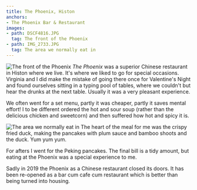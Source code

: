 ```yaml
---
title: The Phoenix, Histon
anchors:
- The Phoenix Bar & Restaurant
images:
- path: DSCF4816.JPG
  tag: The front of the Phoenix
- path: IMG_2733.JPG
  tag: The area we normally eat in
---
```

![The front of the Phoenix](DSCF4816.JPG)
*The Phoenix* was a superior Chinese
restaurant in Histon where we live.  It's where
we liked to go for special occasions.  Virginia and I
did make the mistake of going there once for
Valentine's Night and found ourselves sitting in a
typing pool of tables, where we couldn't but hear
the drunks at the next table.  Usually it was a very pleasant
experience.

We often went for a set menu, partly it was cheaper, partly
it saves mental effort!  I to be different ordered the
hot and sour soup (rather than the delicious chicken
and sweetcorn) and then suffered how hot and spicy it is.

![The area we normally eat in](IMG_2733.JPG)
The heart of the meal for me was the crispy fried duck,
making the pancakes with plum sauce and bamboo shoots
and the duck.  Yum yum yum.

For afters I went for the Peking pancakes.  The final bill
is a tidy amount, but eating at the Phoenix was a special
experience to me.

Sadly in 2019 the Phoenix as a Chinese restaurant closed its
doors. It has been re-opened as a bar cum cafe cum restaurant
which is better than being turned into housing.
